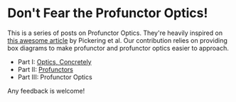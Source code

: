 # Don't Fear the Profunctor Optics!

This is a series of posts on Profunctor Optics. They're heavily inspired on
[this awesome
article](http://www.cs.ox.ac.uk/people/jeremy.gibbons/publications/poptics.pdf)
by Pickering et al. Our contribution relies on providing box diagrams to make
profunctor and profunctor optics easier to approach.

* Part I: [Optics, Concretely](Optics.md)
* Part II: [Profunctors](Profunctors.md)
* Part III: Profunctor Optics

Any feedback is welcome!
